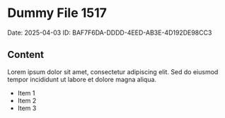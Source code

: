 # Dummy File 1517

Date: 2025-04-03
ID: BAF7F6DA-DDDD-4EED-AB3E-4D192DE98CC3

## Content

Lorem ipsum dolor sit amet, consectetur adipiscing elit.
Sed do eiusmod tempor incididunt ut labore et dolore magna aliqua.

* Item 1
* Item 2
* Item 3

